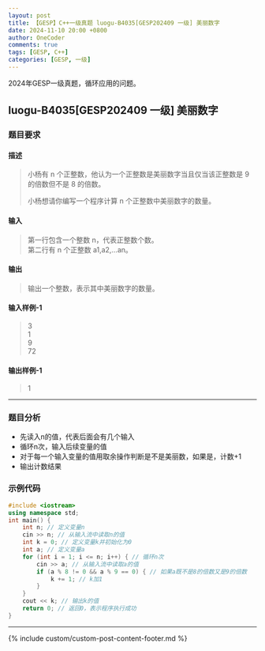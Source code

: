 ```yaml
---
layout: post
title: 【GESP】C++一级真题 luogu-B4035[GESP202409 一级] 美丽数字
date: 2024-11-10 20:00 +0800
author: OneCoder
comments: true
tags: [GESP, C++]
categories: [GESP, 一级]
---
```

2024年GESP一级真题，循环应用的问题。

<!--more-->

## luogu-B4035[GESP202409 一级] 美丽数字

### 题目要求

#### 描述

>小杨有 n 个正整数，他认为一个正整数是美丽数字当且仅当该正整数是 9 的倍数但不是 8 的倍数。
>
>小杨想请你编写一个程序计算 n 个正整数中美丽数字的数量。

#### 输入

>第一行包含一个整数 n，代表正整数个数。  
>第二行有 n 个正整数 a1,a2,…an。

#### 输出

>输出一个整数，表示其中美丽数字的数量。

#### 输入样例-1

>3  
>1  
>9  
>72

#### 输出样例-1

>1

---

### 题目分析

- 先读入n的值，代表后面会有几个输入
- 循环n次，输入后续变量的值
- 对于每一个输入变量的值用取余操作判断是不是美丽数，如果是，计数+1
- 输出计数结果

### 示例代码

```cpp
#include <iostream>
using namespace std;
int main() {
    int n; // 定义变量n
    cin >> n; // 从输入流中读取n的值
    int k = 0; // 定义变量k并初始化为0
    int a; // 定义变量a
    for (int i = 1; i <= n; i++) { // 循环n次
        cin >> a; // 从输入流中读取a的值
        if (a % 8 != 0 && a % 9 == 0) { // 如果a既不是8的倍数又是9的倍数
            k += 1; // k加1
        }
    }
    cout << k; // 输出k的值
    return 0; // 返回0，表示程序执行成功
}
```

---

{% include custom/custom-post-content-footer.md %}
